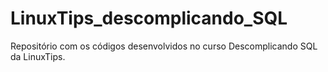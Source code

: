 # LinuxTips_descomplicando_SQL
Repositório com os códigos desenvolvidos no curso Descomplicando SQL da LinuxTips. 
